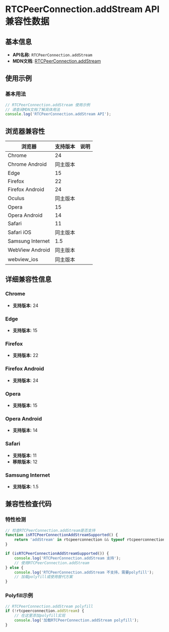 # RTCPeerConnection.addStream API 兼容性数据

## 基本信息

- **API名称**: `RTCPeerConnection.addStream`
- **MDN文档**: [RTCPeerConnection.addStream](https://developer.mozilla.org/docs/Web/API/RTCPeerConnection/addStream)

## 使用示例

### 基本用法

```javascript
// RTCPeerConnection.addStream 使用示例
// 请查阅MDN文档了解具体用法
console.log('RTCPeerConnection.addStream API');
```

## 浏览器兼容性

| 浏览器 | 支持版本 | 说明 |
|--------|----------|------|
| Chrome | 24 |  |
| Chrome Android | 同主版本 |  |
| Edge | 15 |  |
| Firefox | 22 |  |
| Firefox Android | 24 |  |
| Oculus | 同主版本 |  |
| Opera | 15 |  |
| Opera Android | 14 |  |
| Safari | 11 |  |
| Safari iOS | 同主版本 |  |
| Samsung Internet | 1.5 |  |
| WebView Android | 同主版本 |  |
| webview_ios | 同主版本 |  |

## 详细兼容性信息

### Chrome

- **支持版本**: 24

### Edge

- **支持版本**: 15

### Firefox

- **支持版本**: 22

### Firefox Android

- **支持版本**: 24

### Opera

- **支持版本**: 15

### Opera Android

- **支持版本**: 14

### Safari

- **支持版本**: 11
- **移除版本**: 12

### Samsung Internet

- **支持版本**: 1.5

## 兼容性检查代码

### 特性检测

```javascript
// 检查RTCPeerConnection.addStream是否支持
function isRTCPeerConnectionAddStreamSupported() {
    return 'addStream' in rtcpeerconnection && typeof rtcpeerconnection.addStream === 'function';
}

if (isRTCPeerConnectionAddStreamSupported()) {
    console.log('RTCPeerConnection.addStream 支持');
    // 使用RTCPeerConnection.addStream
} else {
    console.log('RTCPeerConnection.addStream 不支持，需要polyfill');
    // 加载polyfill或使用替代方案
}
```

### Polyfill示例

```javascript
// RTCPeerConnection.addStream polyfill
if (!rtcpeerconnection.addStream) {
    // 在这里添加polyfill实现
    console.log('加载RTCPeerConnection.addStream polyfill');
}
```

